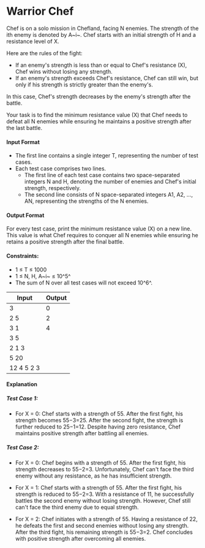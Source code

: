 # Warrior Chef

Chef is on a solo mission in Chefland, facing N enemies. The strength of the ith enemy is denoted by A~i~.
Chef starts with an initial strength of H and a resistance level of X.

Here are the rules of the fight:

* If an enemy's strength is less than or equal to Chef's resistance (X), Chef wins without losing any strength.
* If an enemy's strength exceeds Chef's resistance, Chef can still win, but only if his strength is strictly greater than the enemy's.

In this case, Chef's strength decreases by the enemy's strength after the battle.

Your task is to find the minimum resistance value (X) that Chef needs to defeat all N enemies while ensuring he maintains a positive strength after the last battle.


#### Input Format

* The first line contains a single integer T, representing the number of test cases.
* Each test case comprises two lines.
    * The first line of each test case contains two space-separated integers N and H, denoting the number of enemies and Chef's initial strength, respectively.
    * The second line consists of N space-separated integers A1, A2, ..., AN, representing the strengths of the N enemies.

#### Output Format

For every test case, print the minimum resistance value (X) on a new line. This value is what Chef requires to conquer all N enemies while ensuring he retains a positive strength after the final battle.

#### Constraints:

* 1 ≤ T ≤ 1000
* 1 ≤ N, H, A~i~ ≤ 10^5^
* The sum of N over all test cases will not exceed 10^6^.


 |  Input  |  Output  |
 | ------- | -------- |
 |   3     |  0 |
 |   2 5   |  2 |
 |   3 1   |  4 |
 |   3 5   |    |
 |   2 1 3 |    |
 |   5 20  |    |
 |   12 4 5 2 3 |  |


 #### Explanation

 ##### Test Case 1:

* For X = 0: Chef starts with a strength of 55. After the first fight, his strength becomes 55−3=25. After the second fight, the strength is further reduced to 25−1=12. Despite having zero resistance, Chef maintains positive strength after battling all enemies.

##### Test Case 2:

* For X = 0: Chef begins with a strength of 55. After the first fight, his strength decreases to 55−2=3. Unfortunately, Chef can't face the third enemy without any resistance, as he has insufficient strength.

* For X = 1: Chef starts with a strength of 55. After the first fight, his strength is reduced to 55−2=3. With a resistance of 11, he successfully battles the second enemy without losing strength. However, Chef still can't face the third enemy due to equal strength.

* For X = 2: Chef initiates with a strength of 55. Having a resistance of 22, he defeats the first and second enemies without losing any strength. After the third fight, his remaining strength is 55−3=2. Chef concludes with positive strength after overcoming all enemies.